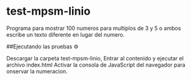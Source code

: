 # test-mpsm-linio
Programa para mostrar 100 numeros para multiplos de 3 y 5 o ambos escribe un texto diferente en lugar del numero.

##Ejecutando las pruebas ⚙️

 Descargar la carpeta test-mpsm-linio,
 Entrar al contenido y ejecutar el archivo index.html
 Activar la consola de JavaScript del navegador para onservar la numeracion.
